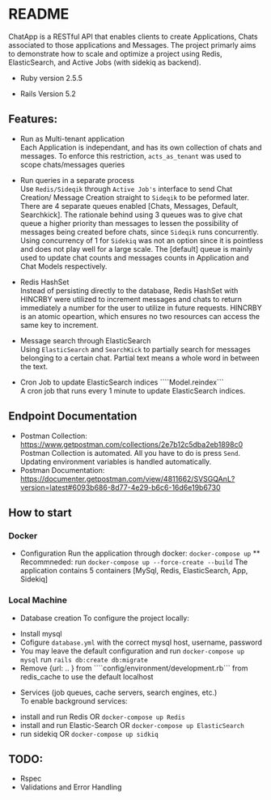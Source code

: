 # README
ChatApp is a RESTful API that enables clients to create Applications, Chats associated to 
those applications and Messages. The project primarly aims to demonstrate how to scale and optimize a project using Redis, ElasticSearch, and Active Jobs (with sidekiq as backend).

* Ruby version
2.5.5

* Rails Version
5.2

## Features:
- Run as Multi-tenant application  
Each Application is independant, and has its own collection of chats and messages. To enforce this restriction, `acts_as_tenant` was used to scope chats/messages queries

- Run queries in a separate process  
Use `Redis/Sideqik` through `Active Job's` interface to send Chat Creation/ Message Creation straight to `Sideqik` to be peformed later. There are 4 separate queues enabled [Chats, Messages, Default, Searchkick]. The rationale behind using 3 queues was to give chat queue a higher priority than messages to lessen the possibility of messages being created before chats, since `Sideqik` runs concurrently. Using concurrency of 1 for `Sidekiq` was not an option since it is pointless and does not play well for a large scale. The [default] queue is mainly used to update chat counts and messages counts in Application and Chat Models respectively.

- Redis HashSet  
Instead of persisting directly to the database, Redis HashSet with HINCRBY were utilized to increment
messages and chats to return immediately a number for the user to utilize in future requests. HINCRBY is an atomic
opeartion, which ensures no two resources can access the same key to increment.

- Message search through ElasticSearch  
Using `ElasticSearch` and `SearchKick` to partially search for messages belonging to a certain chat. Partial text means a whole word in between the text.

- Cron Job to update ElasticSearch indices ````Model.reindex```  
A cron job that runs every 1 minute to update ElasticSearch indices.

## Endpoint Documentation
- Postman Collection: https://www.getpostman.com/collections/2e7b12c5dba2eb1898c0
Postman Collection is automated. All you have to do is press `Send`. Updating environment variables is handled automatically.
- Postman Documentation: https://documenter.getpostman.com/view/4811662/SVSGQAnL?version=latest#6093b686-8d77-4e29-b6c6-16d6e19b6730

## How to start
### Docker
* Configuration
Run the application through docker: ```docker-compose up```
** Recommneded: run ```docker-compose up --force-create --build```
The application contains 5 containers [MySql, Redis, ElasticSearch, App, Sidekiq]

### Local Machine
* Database creation
To configure the project locally:
- Install mysql
- Cofigure ```database.yml``` with the correct mysql host, username, password
- You may leave the default configuration and run ```docker-compose up mysql```
run ```rails db:create db:migrate```
- Remove {url: .. } from ````config/environment/development.rb``` from redis_cache to use the default localhost

* Services (job queues, cache servers, search engines, etc.)  
To enable background services:
- install and run Redis OR ```docker-compose up Redis```
- install and run Elastic-Search OR ```docker-compose up ElasticSearch```
- run sidekiq OR ```docker-compose up sidkiq```

## TODO:
- Rspec
- Validations and Error Handling

